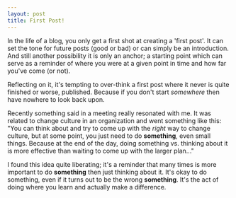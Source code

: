 ```yaml
---
layout: post
title: First Post!
---
```


In the life of a blog, you only get a first shot at creating a 'first post'. It can set the tone for future posts (good or bad) or can simply be an introduction. And still another possibility it is only an anchor; a starting point which can serve as a reminder of where you were at a given point in time and how far you've come (or not).

Reflecting on it, it's tempting to over-think a first post where it never is quite finished or worse, published. Because if you don't start *somewhere* then have nowhere to look back upon.

Recently something said in a meeting really resonated with me. It was related to change culture in an organization and went something like this: "You can think about and try to come up with the _right_ way to change culture, but at some point, you just need to do __something__, even small things. Because at the end of the day, doing something vs. thinking about it is more effective than waiting to come up with the larger plan..."

I found this idea quite liberating; it's a reminder that many times is more important to do __something__ then just thinking about it. It's okay to do something, even if it turns out to be the wrong __something__. It's the act of doing where you learn and actually make a difference.
